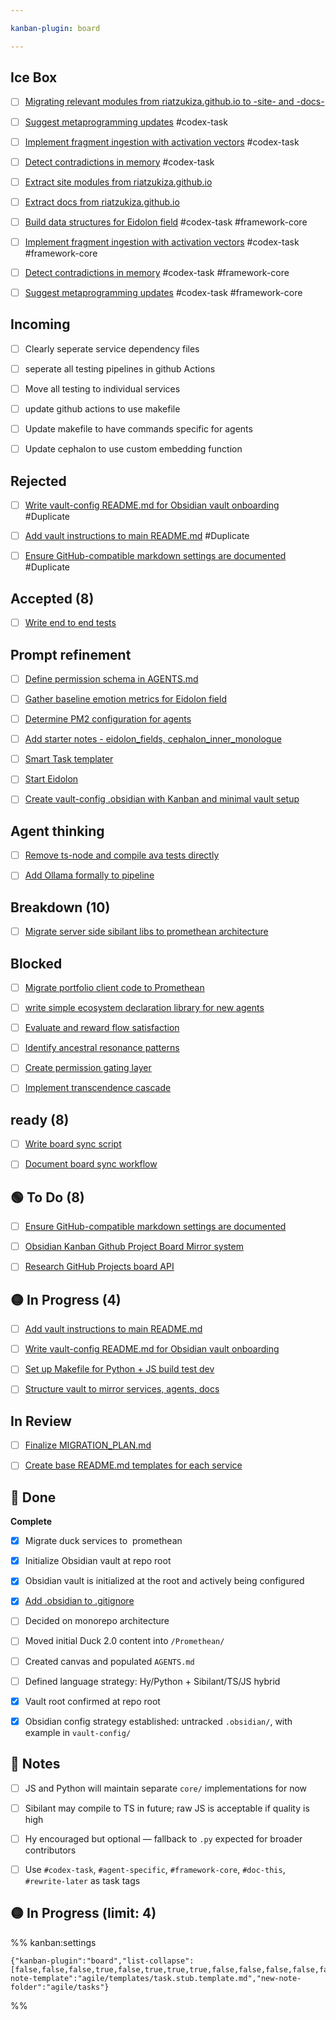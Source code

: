 ```yaml
---

kanban-plugin: board

---
```


## Ice Box

- [ ] [Migrating relevant modules from riatzukiza.github.io to -site- and -docs-](../tasks/Migrating%20relevant%20modules%20from%20riatzukiza.github.io%20to%20-site-%20and%20-docs-.md)
- [ ] [Suggest metaprogramming updates](../tasks/Suggest%20metaprogramming%20updates.md) #codex-task
- [ ] [Implement fragment ingestion with activation vectors](../tasks/Implement%20fragment%20ingestion%20with%20activation%20vectors.md) #codex-task
- [ ] [Detect contradictions in memory](../tasks/Detect%20contradictions%20in%20memory.md) #codex-task
- [ ] [Extract site modules from riatzukiza.github.io](../tasks/Extract%20site%20modules%20from%20riatzukiza.github.io.md)
- [ ] [Extract docs from riatzukiza.github.io](../tasks/Extract%20docs%20from%20riatzukiza.github.io.md)
- [ ] [Build data structures for Eidolon field](../tasks/Build%20data%20structures%20for%20Eidolon%20field.md) #codex-task #framework-core
- [ ] [Implement fragment ingestion with activation vectors](../tasks/Implement%20fragment%20ingestion%20with%20activation%20vectors.md) #codex-task #framework-core
- [ ] [Detect contradictions in memory](../tasks/Detect%20contradictions%20in%20memory.md) #codex-task #framework-core
- [ ] [Suggest metaprogramming updates](../tasks/Suggest%20metaprogramming%20updates.md) #codex-task #framework-core


## Incoming

- [ ] Clearly seperate service dependency  files
- [ ] seperate all  testing pipelines  in github Actions
- [ ] Move all testing to individual  services
- [ ] update github actions to use makefile
- [ ] Update makefile to have commands specific for agents
- [ ] Update cephalon to use custom embedding function


## Rejected

- [ ] [Write vault-config README.md for Obsidian vault onboarding](../tasks/Write%20vault-config%20README.md%20for%20Obsidian%20vault%20onboarding.md) #Duplicate
- [ ] [Add vault instructions to main README.md](../tasks/Add%20vault%20instructions%20to%20main%20README.md.md) #Duplicate
- [ ] [Ensure GitHub-compatible markdown settings are documented](../tasks/Ensure%20GitHub-compatible%20markdown%20settings%20are%20documented.md) #Duplicate


## Accepted (8)

- [ ] [Write end to end tests](Write%20end%20to%20end%20tests.md)


## Prompt refinement

- [ ] [Define permission schema in AGENTS.md](../tasks/Define%20permission%20schema%20in%20AGENTS.md)
- [ ] [Gather baseline emotion metrics for Eidolon field](../tasks/Gather%20baseline%20emotion%20metrics%20for%20Eidolon%20field.md)
- [ ] [Determine PM2 configuration for agents](../tasks/Determine%20PM2%20configuration%20for%20agents.md)
- [ ] [Add starter notes - eidolon\_fields, cephalon\_inner\_monologue](../tasks/Add%20starter%20notes%20-%20eidolon_fields,%20cephalon_inner_monologue.md)
- [ ] [Smart Task templater](../tasks/Smart%20Task%20templater.md)
- [ ] [Start Eidolon](../tasks/Start%20Eidolon.md)
- [ ] [Create vault-config .obsidian with Kanban and minimal vault setup](../tasks/Create%20vault-config%20.obsidian%20with%20Kanban%20and%20minimal%20vault%20setup.md)


## Agent thinking

- [ ] [Remove ts-node and compile ava tests directly](Remove%20ts-node%20and%20compile%20ava%20tests%20directly.md)
- [ ] [Add Ollama formally to pipeline](../tasks/Add%20Ollama%20formally%20to%20pipeline.md)


## Breakdown (10)

- [ ] [Migrate server side sibilant libs to promethean architecture](../tasks/Migrate%20server%20side%20sibilant%20libs%20to%20promethean%20architecture.md)


## Blocked

- [ ] [Migrate portfolio client code to Promethean](../tasks/Migrate%20portfolio%20client%20code%20to%20Promethean.md)
- [ ] [write simple ecosystem declaration library for new agents](../tasks/write%20simple%20ecosystem%20declaration%20library%20for%20new%20agents.md)
- [ ] [Evaluate and reward flow satisfaction](../tasks/Evaluate%20and%20reward%20flow%20satisfaction.md)
- [ ] [Identify ancestral resonance patterns](../tasks/Identify%20ancestral%20resonance%20patterns.md)
- [ ] [Create permission gating layer](../tasks/Create%20permission%20gating%20layer.md)
- [ ] [Implement transcendence cascade](../tasks/Implement%20transcendence%20cascade.md)


## ready (8)

- [ ] [Write board sync script](../tasks/Write%20board%20sync%20script.md)
- [ ] [Document board sync workflow](../tasks/Document%20board%20sync%20workflow.md)


## 🟢 To Do (8)

- [ ] [Ensure GitHub-compatible markdown settings are documented](../tasks/Ensure%20GitHub-compatible%20markdown%20settings%20are%20documented.md)
- [ ] [Obsidian Kanban Github Project Board Mirror system](../tasks/Obsidian%20Kanban%20Github%20Project%20Board%20Mirror%20system.md)
- [ ] [Research GitHub Projects board API](../tasks/Research%20GitHub%20Projects%20board%20API.md)


## 🟡 In Progress (4)

- [ ] [Add vault instructions to main README.md](../tasks/Add%20vault%20instructions%20to%20main%20README.md.md)
- [ ] [Write vault-config README.md for Obsidian vault onboarding](../tasks/Write%20vault-config%20README.md%20for%20Obsidian%20vault%20onboarding.md)
- [ ] [Set up Makefile for Python + JS build test dev](../tasks/Set%20up%20`Makefile`%20for%20Python%20+%20JS%20build%20test%20dev.md)
- [ ] [Structure vault to mirror services, agents, docs](../tasks/Structure%20vault%20to%20mirror%20`%20services%20`,%20`%20agents%20`,%20`%20docs%20`.md)


## In Review

- [ ] [Finalize MIGRATION\_PLAN.md](../tasks/Finalize%20`MIGRATION_PLAN.md`.md)
- [ ] [Create base README.md templates for each service](../tasks/Create%20base%20`README.md`%20templates%20for%20each%20service.md)


## 🔵 Done

**Complete**
- [x] Migrate duck services to  promethean
- [x] Initialize Obsidian vault at repo root
- [x] Obsidian vault is initialized at the root and actively being configured
- [x] [Add .obsidian to .gitignore](../tasks/Add%20.obsidian%20to%20.gitignore.md)
- [ ] Decided on monorepo architecture
- [ ] Moved initial Duck 2.0 content into `/Promethean/`
- [ ] Created canvas and populated `AGENTS.md`
- [ ] Defined language strategy: Hy/Python + Sibilant/TS/JS hybrid
- [x] Vault root confirmed at repo root
- [x] Obsidian config strategy established: untracked `.obsidian/`, with example in `vault-config/`


## 🧠 Notes

- [ ] JS and Python will maintain separate `core/` implementations for now
- [ ] Sibilant may compile to TS in future; raw JS is acceptable if quality is high
- [ ] Hy encouraged but optional — fallback to `.py` expected for broader contributors
- [ ] Use `#codex-task`, `#agent-specific`, `#framework-core`, `#doc-this`, `#rewrite-later` as task tags


## 🟡 In Progress (limit: 4)





%% kanban:settings
```
{"kanban-plugin":"board","list-collapse":[false,false,false,true,false,true,true,true,false,false,false,false,false,true,true],"new-note-template":"agile/templates/task.stub.template.md","new-note-folder":"agile/tasks"}
```
%%